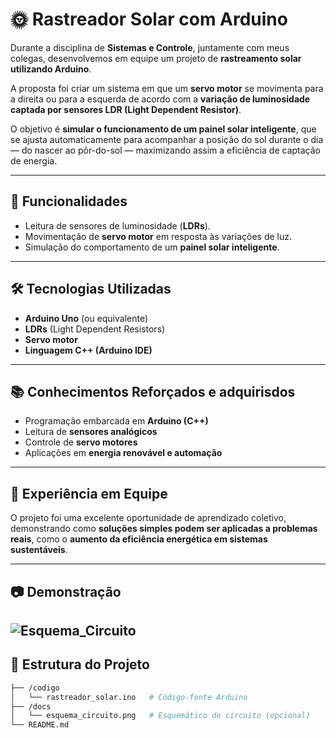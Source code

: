 # 🌞 Rastreador Solar com Arduino

Durante a disciplina de **Sistemas e Controle**, juntamente com meus colegas, desenvolvemos em equipe um projeto de **rastreamento solar utilizando Arduino**.  

A proposta foi criar um sistema em que um **servo motor** se movimenta para a direita ou para a esquerda de acordo com a **variação de luminosidade captada por sensores LDR (Light Dependent Resistor)**.  

O objetivo é **simular o funcionamento de um painel solar inteligente**, que se ajusta automaticamente para acompanhar a posição do sol durante o dia — do nascer ao pôr-do-sol — maximizando assim a eficiência de captação de energia.

---

## 🚀 Funcionalidades
- Leitura de sensores de luminosidade (**LDRs**).  
- Movimentação de **servo motor** em resposta às variações de luz.  
- Simulação do comportamento de um **painel solar inteligente**.  

---

## 🛠️ Tecnologias Utilizadas
- **Arduino Uno** (ou equivalente)  
- **LDRs** (Light Dependent Resistors)  
- **Servo motor**  
- **Linguagem C++ (Arduino IDE)**  

---

## 📚 Conhecimentos Reforçados e adquirisdos
- Programação embarcada em **Arduino (C++)**  
- Leitura de **sensores analógicos**  
- Controle de **servo motores**  
- Aplicações em **energia renovável e automação**  

---

## 🤝 Experiência em Equipe
O projeto foi uma excelente oportunidade de aprendizado coletivo, demonstrando como **soluções simples podem ser aplicadas a problemas reais**, como o **aumento da eficiência energética em sistemas sustentáveis**.

---

## 📷 Demonstração
![Esquema_Circuito](./Docs/esquema_circuito)
---

## 📂 Estrutura do Projeto
```bash
├── /codigo
│   └── rastreador_solar.ino   # Código-fonte Arduino
├── /docs
│   └── esquema_circuito.png   # Esquemático do circuito (opcional)
└── README.md
